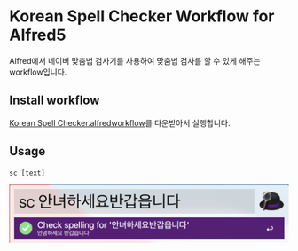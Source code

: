 # Korean Spell Checker Workflow for Alfred5

Alfred에서 네이버 맞춤법 검사기를 사용하여 맞춤법 검사를 할 수 있게 해주는 workflow입니다.

## Install workflow
[Korean Spell Checker.alfredworkflow](https://github.com/khsily/korean-spell-checker-workflow/blob/master/Korean%20Spell%20Checker.alfredworkflow)를 다운받아서 실행합니다.

## Usage
```
sc [text]
```
![sample](./%E1%84%89%E1%85%B3%E1%84%8F%E1%85%B3%E1%84%85%E1%85%B5%E1%86%AB%E1%84%89%E1%85%A3%E1%86%BA%202021-09-12%20%E1%84%8B%E1%85%A9%E1%84%8C%E1%85%A5%E1%86%AB%2010.45.05.png)
